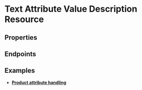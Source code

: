 # Text Attribute Value Description Resource

## Properties

<ResourceProperties :resource="'text_attribute_value_description'" :lang="'en'"/>

<ResourceScopes :resource="'text_attribute_value_description'"/>

## Endpoints

[//]: <> (GET ENDPOINT)
<ResourceEndpoint :resource="'text_attribute_value_description'" :endpoint="'get'" :lang="'en'">

<template v-slot:responseJSON>

<<< @/docs/fixtures/api/text_attribute_value_description/response/json/get_id.json

</template>

<template v-slot:responseXML>

<<< @/docs/fixtures/api/text_attribute_value_description/response/xml/get_id.xml

</template>

</ResourceEndpoint>

[//]: <> (GETCOLLECTION ENDPOINT)
<ResourceEndpoint :resource="'text_attribute_value_description'" :endpoint="'getCollection'" :lang="'en'">

<template v-slot:responseJSON>

<<< @/docs/fixtures/api/text_attribute_value_description/response/json/get_page.json

</template>

<template v-slot:responseXML>

<<< @/docs/fixtures/api/text_attribute_value_description/response/xml/get_page.xml

</template>

</ResourceEndpoint>

[//]: <> (POST ENDPOINT)
<ResourceEndpoint :resource="'text_attribute_value_description'" :endpoint="'post'" :lang="'en'">

<template v-slot:request>

<<< @/docs/fixtures/api/text_attribute_value_description/request/post.json

</template>

<template v-slot:responseJSON>

<<< @/docs/fixtures/api/text_attribute_value_description/response/json/get_id.json

</template>

<template v-slot:responseXML>

<<< @/docs/fixtures/api/text_attribute_value_description/response/xml/get_id.xml

</template>

</ResourceEndpoint>

[//]: <> (PUT ENDPOINT)
<ResourceEndpoint :resource="'text_attribute_value_description'" :endpoint="'put'" :lang="'en'">

<template v-slot:request>

<<< @/docs/fixtures/api/text_attribute_value_description/request/put.json

</template>

<template v-slot:responseJSON>

<<< @/docs/fixtures/api/text_attribute_value_description/response/json/get_id.json

</template>

<template v-slot:responseXML>

<<< @/docs/fixtures/api/text_attribute_value_description/response/xml/get_id.xml

</template>

</ResourceEndpoint>

[//]: <> (DELETE ENDPOINT)
<ResourceEndpoint :resource="'text_attribute_value_description'" :endpoint="'delete'" :lang="'en'"/>

## Examples
- [**Product attribute handling**](../development/api-examples/08_product_attribute_handling.md)
